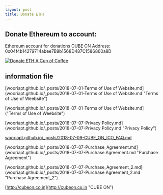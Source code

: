 ```yaml
---
layout: post
title: Donate ETH!
---
```


Donate Ethereum to account:
---
Ethereum account for donations CUBE ON Address: 0x04f4b14279714abee7B9b1568D487C1586860a8D

<a href="https://etherdonation.com/d?to=0x04f4b14279714abee7B9b1568D487C1586860a8D&amount=0.002" target="_blank" 
title="Donate ETH A Cup of Coffee"><img src="https://etherdonation.com/i/btn/donate-btn.png" alt="Donate ETH A Cup of Coffee"/></a>

information file
---
[wooriapt.github.io/_posts/2018-07-01-Terms of Use of Website.md](wooriapt.github.io/_posts/2018-07-01-Terms of Use of Website.md "Terms of Use of Weebsite")

[wooriapt.github.io/_posts/2018-07-01-Terms of Use of Website.md]("Terms of Use of Weebsite")

[wooriapt.github.io/_posts/2018-07-07-Privacy Policy.md](wooriapt.github.io/_posts/2018-07-07-Privacy Policy.md "Privacy Policy")

[wooriapt.github.io/_posts/2018-07-09-CUBE_ON_ICO_FAQ.md](wooriapt.github.io/_posts/2018-07-09-CUBE_ON_ICO_FAQ.md "Cube on ICO FAQ")

[wooriapt.github.io/_posts/2018-07-07-Purchase_Agreement.md](wooriapt.github.io/_posts/2018-07-07-Purchase Agreement.md "Purchase Agreement")

[wooriapt.github.io/_posts/2018-07-07-Purchase_Agreement_2.md](wooriapt.github.io/_posts/2018-07-07-Purchase Agreement_2.md "Purchase Agreement_2")

[http://cubeon.co.in](http://cubeon.co.in "CUBE ON")



